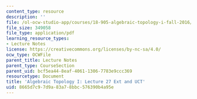 ```yaml
---
content_type: resource
description: ''
file: /ol-ocw-studio-app/courses/18-905-algebraic-topology-i-fall-2016/8665d7c97d9a83a78bbc576390b4a95e_MIT18_905F16_lec27.pdf
file_size: 349058
file_type: application/pdf
learning_resource_types:
- Lecture Notes
license: https://creativecommons.org/licenses/by-nc-sa/4.0/
ocw_type: OCWFile
parent_title: Lecture Notes
parent_type: CourseSection
parent_uid: bcf5ea44-8eaf-4061-1306-7783e9ccc369
resourcetype: Document
title: 'Algebraic Topology I: Lecture 27 Ext and UCT'
uid: 8665d7c9-7d9a-83a7-8bbc-576390b4a95e
---
```


